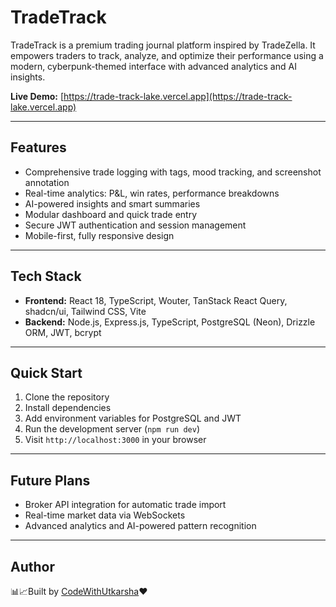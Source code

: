 # TradeTrack

TradeTrack is a premium trading journal platform inspired by TradeZella. It empowers traders to track, analyze, and optimize their performance using a modern, cyberpunk-themed interface with advanced analytics and AI insights.

**Live Demo:** [https://trade-track-lake.vercel.app](https://trade-track-lake.vercel.app)

---

## Features

- Comprehensive trade logging with tags, mood tracking, and screenshot annotation
- Real-time analytics: P&L, win rates, performance breakdowns
- AI-powered insights and smart summaries
- Modular dashboard and quick trade entry
- Secure JWT authentication and session management
- Mobile-first, fully responsive design

---

## Tech Stack

- **Frontend:** React 18, TypeScript, Wouter, TanStack React Query, shadcn/ui, Tailwind CSS, Vite
- **Backend:** Node.js, Express.js, TypeScript, PostgreSQL (Neon), Drizzle ORM, JWT, bcrypt

---

## Quick Start

1. Clone the repository
2. Install dependencies
3. Add environment variables for PostgreSQL and JWT
4. Run the development server (`npm run dev`)
5. Visit `http://localhost:3000` in your browser

---

## Future Plans

- Broker API integration for automatic trade import
- Real-time market data via WebSockets
- Advanced analytics and AI-powered pattern recognition


---

## Author

📊📈Built by [CodeWithUtkarsha](https://github.com/CodeWithUtkarsha)♥️
